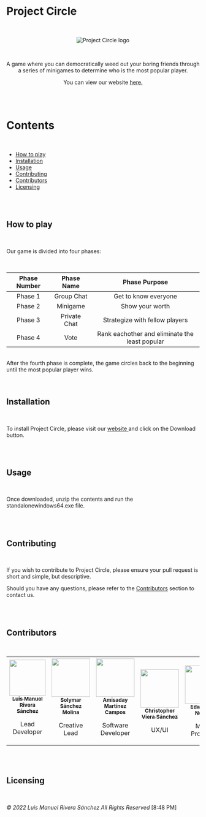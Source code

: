 # Project Circle
<br>
<p align="center">
<img src="https://cdn.discordapp.com/attachments/983227241225940992/994281945422909521/Landing_Page_OF.png" alt="Project Circle logo">
</p>

<br>

<p align="center">A game where you can democratically weed out your boring friends through a series of minigames to determine who is the most popular player.</p>

<p align="center"> You can view our website <a href="https://soly-m-27.github.io/"> here. </a> </p>

<br>
<br>

Contents
========

<br>

* [How to play](#how-to-play)
* [Installation](#installation)
* [Usage](#usage)
* [Contributing](#contributing)
* [Contributors](#contributors)
* [Licensing](#licensing)
<br>
<br>

## How to play

<br>

Our game is divided into four phases:

<br>

| Phase Number | Phase Name | Phase Purpose |
| :----------: | :--------: | :-----------: |
| Phase 1 | Group Chat | Get to know everyone |
| Phase 2 | Minigame | Show your worth |
| Phase 3 | Private Chat | Strategize with fellow players |
| Phase 4 | Vote | Rank eachother and eliminate the least popular |
<br>
After the fourth phase is complete, the game circles back to the beginning until the most popular player wins.

<br>
<br>
<br>

## Installation

<br>

To install Project Circle, please visit our <a href="https://soly-m-27.github.io/"> website </a> and click on the Download button.

<br>
<br>

## Usage

<br>

Once downloaded, unzip the contents and run the standalonewindows64.exe file.

<br>
<br>

## Contributing

<br>

If you wish to contribute to Project Circle, please ensure your pull request is short and simple, but descriptive.

Should you have any questions, please refer to the [Contributors](#contributors) section to contact us.


<br>
<br>

## Contributors

<br>

<table>
  <tr>
    <td align="center"><a href="https://github.com/Luijma"><img src="https://cdn.discordapp.com/attachments/983227241225940992/991480615859933204/PXL_20210607_131726325.jpg" width="94px;" alt=""/><br /><sub><b>Luis Manuel Rivera Sánchez</b></sub></a><br /><p> Lead Developer </p></td>
    <td align="center"><a href="https://github.com/Soly-M-27">
<img src="https://cdn.discordapp.com/attachments/983227241225940992/991370439773388840/SolyProPic.jpg" width="100px;" alt=""/><br /><sub><b>Solymar Sánchez Molina</b></sub></a><br /><p> Creative Lead </p></td>
    <td align="center"><a href="https://github.com/ammartica"><img src="https://cdn.discordapp.com/attachments/983225744761192496/991006052747214898/Capture.JPG" width="100px;" alt=""/><br /><sub><b>Amisaday Martínez Campos</b></sub></a><br /><p> Software Developer </p></td>
    <td align="center"><br><a href="https://www.behance.net/christopherviera/"><img src="https://cdn.discordapp.com/attachments/696515864177934357/991737222963396618/unknown.png" width="100px;" alt=""/><br /><sub><b>Christopher Viera Sánchez</b></sub></a><br /><p> UX/UI </p></td>
    <td align="center"><br><a href="https://www.instagram.com/dne.0/"><img src="https://cdn.discordapp.com/attachments/737040404477771846/991705718757531758/candor.png" width="100px;" alt=""/><br /><sub><b>Edwin Díaz Negrón</b></sub></a><br /><p> Music Producer </p></td>
</tr>
</table>

<br>
<br>

## Licensing

<br>

*© 2022 Luis Manuel Rivera Sánchez All Rights Reserved*
[8:48 PM]
